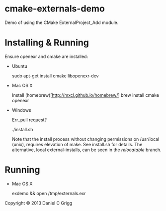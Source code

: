 # cmake-externals-demo

Demo of using the CMake ExternalProject\_Add module.

# Installing & Running

Ensure openexr and cmake are installed:

+ Ubuntu 

  sudo apt-get install cmake libopenexr-dev

+ Mac OS X

  Install (homebrew)[http://mxcl.github.io/homebrew/]
  brew install cmake openexr

+ Windows

  Err..pull request?


  ./install.sh

  Note that the install process without changing permissions on /usr/local (unix),
  requires elevation of make.  See install.sh for details. The alternative,
  local external-installs, can be seen in the *relocatable* branch.

# Running 

+ Mac OS X

  exdemo && open /tmp/externals.exr


Copyright &copy; 2013 Daniel C Grigg
